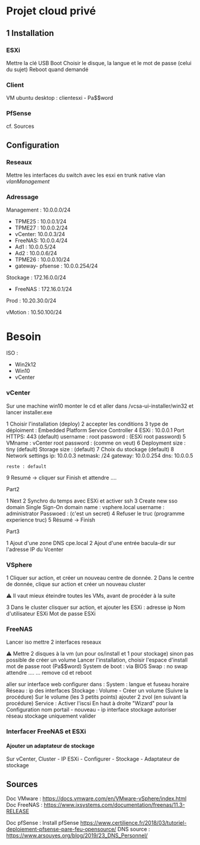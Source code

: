 # Projet cloud privé

## 1 Installation

### ESXi

Mettre la clé USB
Boot
Choisir le disque, la langue et le mot de passe (celui du sujet)
Reboot quand demandé

### Client

VM ubuntu desktop : clientesxi - Pa$$word

### PfSense

cf. Sources

## Configuration


### Reseaux

Mettre les interfaces du switch avec les esxi en trunk native vlan *vlanManagement*

### Adressage

Management : 10.0.0.0/24
- TPME25 : 10.0.0.1/24
- TPME27 : 10.0.0.2/24
- vCenter: 10.0.0.3/24
- FreeNAS: 10.0.0.4/24
- Ad1	 : 10.0.0.5/24
- Ad2    : 10.0.0.6/24
- TPME26 : 10.0.0.10/24
- gateway- pfsense : 10.0.0.254/24

Stockage : 172.16.0.0/24
- FreeNAS : 172.16.0.1/24


Prod : 10.20.30.0/24


vMotion : 10.50.100/24

# Besoin

ISO :
- Win2k12
- Win10
- vCenter

### vCenter

Sur une machine win10 monter le cd et aller dans /vcsa-ui-installer/win32 et lancer installer.exe

1 Choisir l'installation (deploy)
2 accepter les conditions
3 type de déploiment : Embedded Platform Service Controller
4 ESXi : 10.0.0.1
  Port HTTPS: 443 (default)
  username : root
  password : (ESXi root password)
5 VMname : vCenter
  root password : (comme on veut)
6 Deployment size : tiny (default)
  Storage size : (default)
7 Choix du stockage (default)
8 Network settings
    ip: 10.0.0.3
    netmask: /24
    gateway: 10.0.0.254
    dns: 10.0.0.5
    
    reste : default
    
9 Resumé -> cliquer sur Finish et attendre ....

Part2

1 Next
2 Synchro du temps avec ESXi et activer ssh
3 Create new sso domain
    Single Sign-On domain name : vsphere.local
    username : administrator
    Passwoed : (c'est un secret)
4 Refuser le truc (programme experience truc)
5 Résumé -> Finish

Part3

1 Ajout d'une zone DNS cpe.local
2 Ajout d'une entrée bacula-dir sur l'adresse IP du Vcenter

### VSphere

1 Cliquer sur action, et créer un nouveau centre de donnée.
2 Dans le centre de donnée, clique sur action et créer un nouveau cluster

:warning: Il vaut mieux éteindre toutes les VMs, avant de procéder à la suite

3 Dans le cluster clisquer sur action, et ajouter les ESXi :
  adresse ip
  Nom d'utilisateur ESXi
  Mot de passe ESXi
  
### FreeNAS

Lancer iso
mettre 2 interfaces reseaux

:warning: Mettre 2 disques à la vm (un pour os/install et 1 pour stockage) sinon pas possible de créer un volume
Lancer l'installation, choisir l'espace d'install
mot de passe root (Pa$$word)
System de boot : via BIOS
Swap : no swap
attendre ....
...
remove cd et reboot

aller sur interface web
configurer dans :
  System : langue et fuseau horaire
  Réseau : ip des interfaces
  Stockage : 
    Volume - Créer un volume (Suivre la procédure)
    Sur le volume (les 3 petits points) ajouter 2 zvol (en suivant la procédure)
  Service :
    Activer l'iscsi
    En haut à droite "Wizard" pour la Configuration
      nom
      portail - nouveau - ip interface stockage
      autoriser réseau stockage uniquement
      valider
      
### Interfacer FreeNAS et ESXi

#### Ajouter un adaptateur de stockage

Sur vCenter, Cluster - IP ESXi - Configurer - Stockage - Adaptateur de stockage


      
## Sources


Doc VMware : https://docs.vmware.com/en/VMware-vSphere/index.html
Doc FreeNAS : https://www.ixsystems.com/documentation/freenas/11.3-RELEASE
    

Doc pfSense : 
    Install pfSense https://www.certilience.fr/2018/03/tutoriel-deploiement-pfsense-pare-feu-opensource/
    DNS source : https://www.arsouyes.org/blog/2019/23_DNS_Personnel/